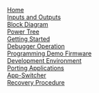 [Home](Home)<br>
[Inputs and Outputs](InputsOutputs)<br>
[Block Diagram](BlockDiagram)<br>
[Power Tree](PowerTree)<br>
[Getting Started](GettingStarted)<br>
[Debugger Operation](DebuggerOperation)<br>
[Programming Demo Firmware](ProgrammingFirmware)<br>
[Development Environment](DevelopmentEnvironment)<br>
[Porting Applications](PortingApplications)<br>
[App-Switcher](AppSwitcher)<br>
[Recovery Procedure](RecoveryProcedure)<br>
